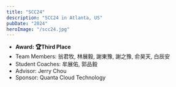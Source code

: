 ```yaml
---
title: "SCC24"
description: "SCC24 in Atlanta, US"
pubDate: "2024"
heroImage: "/scc24.jpg"
---
```


- **Award: 🏆Third Place**
- Team Members: 翁君牧, 林展毅, 謝東豫, 謝之豫, 俞昊天, 白辰安
- Student Coaches: 牟展佑, 郭品毅
- Advisor: Jerry Chou
- Sponsor: Quanta Cloud Technology